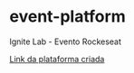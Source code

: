 # event-platform
 Ignite Lab - Evento Rockeseat

<a href="https://event-platform-7k25ux6rg-flavioporfirio.vercel.app">Link da plataforma criada</a>

